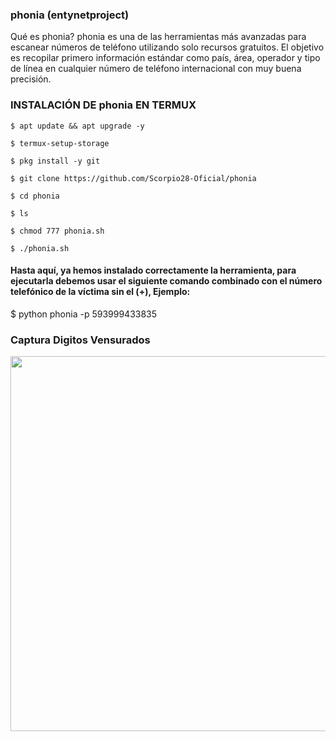 ### phonia (entynetproject)

Qué es phonia?
phonia es una de las herramientas más avanzadas para escanear números de teléfono utilizando solo recursos gratuitos. El objetivo es recopilar primero información estándar como país, área, operador y tipo de línea en cualquier número de teléfono internacional con muy buena precisión.

### INSTALACIÓN DE phonia EN TERMUX

```
$ apt update && apt upgrade -y

$ termux-setup-storage

$ pkg install -y git

$ git clone https://github.com/Scorpio28-Oficial/phonia

$ cd phonia

$ ls

$ chmod 777 phonia.sh

$ ./phonia.sh
```

#### Hasta aquí, ya hemos instalado correctamente la herramienta, para ejecutarla debemos usar el siguiente comando combinado con el número telefónico de la víctima sin el (+), Ejemplo:

$ python phonia -p 593999433835

### Captura Digitos Vensurados
<p align="center">
	<img src="https://i.imgur.com/4s9V34R.jpg" width="600px">
</p>
